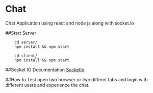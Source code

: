 # Chat
Chat Application using react and node js along with socket.io

##Start Server

```
    cd server/
    npm install && npm start
```

```
    cd client/
    npm install && npm start
```

##Socket IO Documentation
[SocketIo](https://socket.io/)

##How to Test
    open two browser or two differnt tabs and login with different users and experience the chat.
